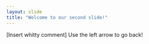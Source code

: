 ```yaml
---
layout: slide
title: "Welcome to our second slide!"
---
```

[Insert whitty comment]
Use the left arrow to go back!
